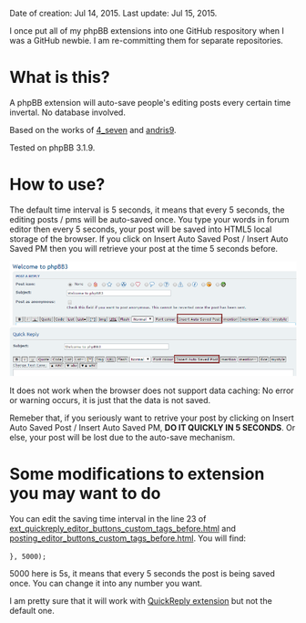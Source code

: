 Date of creation: Jul 14, 2015. Last update: Jul 15, 2015.

I once put all of my phpBB extensions into one GitHub respository when I was a GitHub newbie. I am re-committing them for separate repositories.

# What is this?

A phpBB extension will auto-save people's editing posts every certain time invertal. No database involved.

Based on the works of [4_seven](https://www.phpbb.com/community/viewtopic.php?f=434&t=2099750) and [andris9](https://github.com/andris9/jStorage).

Tested on phpBB 3.1.9.

# How to use?

The default time interval is 5 seconds, it means that every 5 seconds, the editing posts / pms will be auto-saved once. You type your words in forum editor then every 5 seconds, your post will be saved into HTML5 local storage of the browser. If you click on Insert Auto Saved Post / Insert Auto Saved PM then you will retrieve your post at the time 5 seconds before.

![](demo1.png)
![](demo2.png)

It does not work when the browser does not support data caching: No error or warning occurs, it is just that the data is not saved.

Remeber that, if you seriously want to retrive your post by clicking on Insert Auto Saved Post / Insert Auto Saved PM, **DO IT QUICKLY IN 5 SECONDS**. Or else, your post will be lost due to the auto-save mechanism.

# Some modifications to extension you may want to do

You can edit the saving time interval in the line 23 of [ext_quickreply_editor_buttons_custom_tags_before.html](styles/prosilver/template/event/ext_quickreply_editor_buttons_custom_tags_before.html#L23) and [posting_editor_buttons_custom_tags_before.html](styles/prosilver/template/event/posting_editor_buttons_custom_tags_before.html#L23). You will find:

`}, 5000);`

5000 here is 5s, it means that every 5 seconds the post is being saved once. You can change it into any number you want.

I am pretty sure that it will work with [QuickReply extension](https://www.phpbb.com/community/viewtopic.php?f=456&t=2259196) but not the default one.

